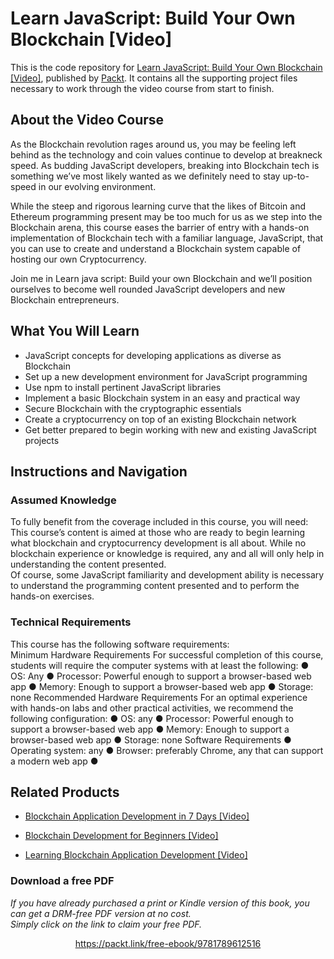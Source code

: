 # Learn JavaScript: Build Your Own Blockchain [Video]
This is the code repository for [Learn JavaScript: Build Your Own Blockchain [Video]](https://www.packtpub.com/application-development/learn-javascript-build-your-own-blockchain-video?utm_source=github&utm_medium=repository&utm_campaign=9781789612516), published by [Packt](https://www.packtpub.com/?utm_source=github). It contains all the supporting project files necessary to work through the video course from start to finish.
## About the Video Course
As the Blockchain revolution rages around us, you may be feeling left behind as the technology and coin values continue to develop at breakneck speed.
As budding JavaScript developers, breaking into Blockchain tech is something we’ve most likely wanted as we definitely need to stay up-to-speed in our evolving environment.

While the steep and rigorous learning curve that the likes of Bitcoin and Ethereum programming present may be too much for us as we step into the Blockchain arena, this course eases the barrier of entry with a hands-on implementation of Blockchain tech with a familiar language, JavaScript, that you can use to create and understand a Blockchain system capable of hosting our own Cryptocurrency.

Join me in Learn java script: Build your own Blockchain and we’ll position ourselves to become well rounded JavaScript developers and new Blockchain entrepreneurs.

<H2>What You Will Learn</H2>
<DIV class=book-info-will-learn-text>
<UL>
<LI>JavaScript concepts for developing applications as diverse as Blockchain 
<LI>Set up a new development environment for JavaScript programming 
<LI>Use npm to install pertinent JavaScript libraries 
<LI>Implement a basic Blockchain system in an easy and practical way 
<LI>Secure Blockchain with the cryptographic essentials 
<LI>Create a cryptocurrency on top of an existing Blockchain network 
<LI>Get better prepared to begin working with new and existing JavaScript projects </LI></UL></DIV>

## Instructions and Navigation
### Assumed Knowledge
To fully benefit from the coverage included in this course, you will need:<br/>
This course’s content is aimed at those who are ready to begin learning what blockchain and cryptocurrency development is all about.  While no blockchain experience or knowledge is required, any and all will only help in understanding the content presented.  
Of course, some JavaScript familiarity and development ability is necessary to understand the programming content presented and to perform the hands-on exercises.

### Technical Requirements
This course has the following software requirements:<br/>
Minimum Hardware Requirements
For successful completion of this course, students will require the computer systems with at least the following:
●	OS: Any
●	Processor: Powerful enough to support a browser-based web app
●	Memory: Enough to support a browser-based web app
●	Storage: none
Recommended Hardware Requirements
For an optimal experience with hands-on labs and other practical activities, we recommend the following configuration:
●	OS: any
●	Processor: Powerful enough to support a browser-based web app
●	Memory: Enough to support a browser-based web app
●	Storage: none
Software Requirements
●	Operating system: any
●	Browser: preferably Chrome, any that can support a modern web app
●	



## Related Products
* [Blockchain Application Development in 7 Days [Video]](https://www.packtpub.com/application-development/blockchain-application-development-7-days-video?utm_source=github&utm_medium=repository&utm_campaign=9781789341942)

* [Blockchain Development for Beginners [Video]](https://www.packtpub.com/big-data-and-business-intelligence/blockchain-development-beginners-video?utm_source=github&utm_medium=repository&utm_campaign=9781788830911)

* [Learning Blockchain Application Development [Video]](https://www.packtpub.com/application-development/learning-blockchain-application-development-video?utm_source=github&utm_medium=repository&utm_campaign=9781789345728)

### Download a free PDF

 <i>If you have already purchased a print or Kindle version of this book, you can get a DRM-free PDF version at no cost.<br>Simply click on the link to claim your free PDF.</i>
<p align="center"> <a href="https://packt.link/free-ebook/9781789612516">https://packt.link/free-ebook/9781789612516 </a> </p>